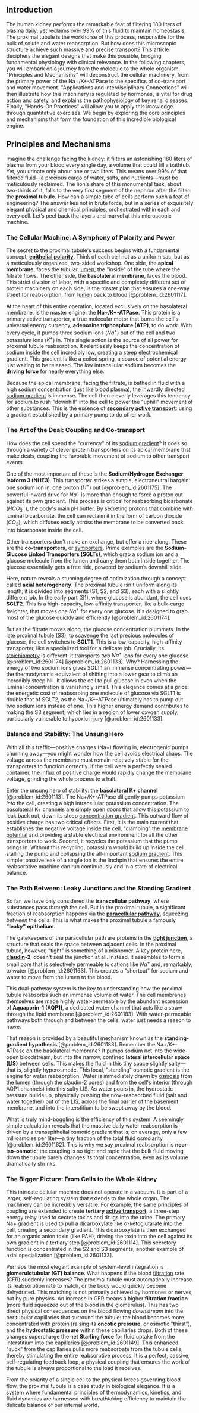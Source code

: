 ## Introduction
The human kidney performs the remarkable feat of filtering 180 liters of plasma daily, yet reclaims over 99% of this fluid to maintain homeostasis. The proximal tubule is the workhorse of this process, responsible for the bulk of solute and water reabsorption. But how does this microscopic structure achieve such massive and precise transport? This article deciphers the elegant designs that make this possible, bridging fundamental physiology with clinical relevance. In the following chapters, you will embark on a journey from the molecule to the whole organism. "Principles and Mechanisms" will deconstruct the cellular machinery, from the primary power of the Na+/K+-ATPase to the specifics of co-transport and water movement. "Applications and Interdisciplinary Connections" will then illustrate how this machinery is regulated by hormones, is vital for drug action and safety, and explains the [pathophysiology](@article_id:162377) of key renal diseases. Finally, "Hands-On Practices" will allow you to apply this knowledge through quantitative exercises. We begin by exploring the core principles and mechanisms that form the foundation of this incredible biological engine.

## Principles and Mechanisms

Imagine the challenge facing the kidney: it filters an astonishing 180 liters of plasma from your blood every single day, a volume that could fill a bathtub. Yet, you urinate only about one or two liters. This means over 99% of that filtered fluid—a precious cargo of water, salts, and nutrients—must be meticulously reclaimed. The lion’s share of this monumental task, about two-thirds of it, falls to the very first segment of the nephron after the filter: the **proximal tubule**. How can a simple tube of cells perform such a feat of engineering? The answer lies not in brute force, but in a series of exquisitely elegant physical and chemical principles, orchestrated within each and every cell. Let’s peel back the layers and marvel at this microscopic machine.

### The Cellular Machine: A Symphony of Polarity and Power

The secret to the proximal tubule's success begins with a fundamental concept: **[epithelial polarity](@article_id:176154)**. Think of each cell not as a uniform sac, but as a meticulously organized, two-sided workshop. One side, the **apical membrane**, faces the tubular [lumen](@article_id:173231), the "inside" of the tube where the filtrate flows. The other side, the **basolateral membrane**, faces the blood. This strict division of labor, with a specific and completely different set of protein machinery on each side, is the master plan that ensures a one-way street for reabsorption, from [lumen](@article_id:173231) back to blood [@problem_id:2601117].

At the heart of this entire operation, located exclusively on the basolateral membrane, is the master engine: the **Na+/K+-ATPase**. This protein is a primary active transporter, a true molecular motor that burns the cell's universal energy currency, **adenosine triphosphate (ATP)**, to do work. With every cycle, it pumps three sodium ions ($Na^+$) out of the cell and two potassium ions ($K^+$) in. This single action is the source of all power for proximal tubule reabsorption. It relentlessly keeps the concentration of sodium inside the cell incredibly low, creating a steep electrochemical gradient. This gradient is like a coiled spring, a source of potential energy just waiting to be released. The low intracellular sodium becomes the **driving force** for nearly everything else.

Because the apical membrane, facing the filtrate, is bathed in fluid with a high sodium concentration (just like blood plasma), the inwardly directed [sodium gradient](@article_id:163251) is immense. The cell then cleverly leverages this tendency for sodium to rush "downhill" into the cell to power the "uphill" movement of other substances. This is the essence of **[secondary active transport](@article_id:144560)**: using a gradient established by a primary pump to do other work.

### The Art of the Deal: Coupling and Co-transport

How does the cell spend the "currency" of its [sodium gradient](@article_id:163251)? It does so through a variety of clever protein transporters on its apical membrane that make deals, coupling the favorable movement of sodium to other transport events.

One of the most important of these is the **Sodium/Hydrogen Exchanger isoform 3 (NHE3)**. This transporter strikes a simple, electroneutral bargain: one sodium ion in, one proton ($H^+$) out [@problem_id:2601175]. The powerful inward drive for $Na^+$ is more than enough to force a proton out against its own gradient. This process is critical for reabsorbing bicarbonate ($HCO_3^-$), the body's main pH buffer. By secreting protons that combine with luminal bicarbonate, the cell can reclaim it in the form of carbon dioxide ($CO_2$), which diffuses easily across the membrane to be converted back into bicarbonate inside the cell.

Other transporters don't make an exchange, but offer a ride-along. These are the **co-transporters**, or [symporters](@article_id:162182). Prime examples are the **Sodium-Glucose Linked Transporters (SGLTs)**, which grab a sodium ion and a glucose molecule from the lumen and carry them both inside together. The glucose essentially gets a free ride, powered by sodium’s downhill slide.

Here, nature reveals a stunning degree of optimization through a concept called **axial heterogeneity**. The proximal tubule isn't uniform along its length; it is divided into segments (S1, S2, and S3), each with a slightly different job. In the early part (S1), where glucose is abundant, the cell uses **SGLT2**. This is a high-capacity, low-affinity transporter, like a bulk-cargo freighter, that moves one $Na^+$ for every one glucose. It's designed to grab most of the glucose quickly and efficiently [@problem_id:2601174].

But as the filtrate moves along, the glucose concentration plummets. In the late proximal tubule (S3), to scavenge the last precious molecules of glucose, the cell switches to **SGLT1**. This is a low-capacity, high-affinity transporter, like a specialized tool for a delicate job. Crucially, its [stoichiometry](@article_id:140422) is different: it transports *two* $Na^+$ ions for every one glucose [@problem_id:2601174] [@problem_id:2601133]. Why? Harnessing the energy of two sodium ions gives SGLT1 an immense concentrating power—the thermodynamic equivalent of shifting into a lower gear to climb an incredibly steep hill. It allows the cell to pull glucose in even when the luminal concentration is vanishingly small. This elegance comes at a price: the energetic cost of reabsorbing one molecule of glucose via SGLT1 is double that of SGLT2, as the Na+/K+-ATPase ultimately has to pump out two sodium ions instead of one. This higher energy demand contributes to making the S3 segment, which lies in a region of lower oxygen supply, particularly vulnerable to hypoxic injury [@problem_id:2601133].

### Balance and Stability: The Unsung Hero

With all this traffic—positive charges (Na+) flowing in, electrogenic pumps churning away—you might wonder how the cell avoids electrical chaos. The voltage across the membrane must remain relatively stable for the transporters to function correctly. If the cell were a perfectly sealed container, the influx of positive charge would rapidly change the membrane voltage, grinding the whole process to a halt.

Enter the unsung hero of stability: the **basolateral K+ channel** [@problem_id:2601113]. The Na+/K+-ATPase diligently pumps potassium *into* the cell, creating a high intracellular potassium concentration. The basolateral K+ channels are simply open doors that allow this potassium to leak back out, down its steep [concentration gradient](@article_id:136139). This outward flow of positive charge has two critical effects. First, it is the main current that establishes the negative voltage inside the cell, "clamping" the [membrane potential](@article_id:150502) and providing a stable electrical environment for all the other transporters to work. Second, it recycles the potassium that the pump brings in. Without this recycling, potassium would build up inside the cell, stalling the pump and collapsing the all-important [sodium gradient](@article_id:163251). This simple, passive leak of a single ion is the linchpin that ensures the entire reabsorptive machine can run continuously and in a state of electrical balance.

### The Path Between: Leaky Junctions and the Standing Gradient

So far, we have only considered the **transcellular pathway**, where substances pass *through* the cell. But in the proximal tubule, a significant fraction of reabsorption happens via the **[paracellular pathway](@article_id:176597)**, squeezing *between* the cells. This is what makes the proximal tubule a famously **"leaky" epithelium**.

The gatekeepers of the paracellular path are proteins in the **[tight junction](@article_id:263961)**, a structure that seals the space between adjacent cells. In the proximal tubule, however, "tight" is something of a misnomer. A key protein here, **[claudin](@article_id:177978)-2**, doesn't seal the junction at all. Instead, it assembles to form a small pore that is selectively permeable to cations like $Na^+$ and, remarkably, to water [@problem_id:2601163]. This creates a "shortcut" for sodium and water to move from the lumen to the blood.

This dual-pathway system is the key to understanding how the proximal tubule reabsorbs such an immense volume of water. The cell membranes themselves are made highly water-permeable by the abundant expression of **Aquaporin-1 (AQP1)**, a dedicated water channel that acts like a straw through the lipid membrane [@problem_id:2601183]. With water-permeable pathways both through and between the cells, water just needs a reason to move.

That reason is provided by a beautiful mechanism known as the **standing-gradient hypothesis** [@problem_id:2601183]. Remember the Na+/K+-ATPase on the basolateral membrane? It pumps sodium not into the wide-open bloodstream, but into the narrow, confined **lateral intercellular space (LIS)** between cells. This makes the fluid in this tiny space slightly salty—that is, slightly hyperosmotic. This local, "standing" osmotic gradient is the engine for water reabsorption. Water is immediately drawn by [osmosis](@article_id:141712) from the [lumen](@article_id:173231) (through the [claudin](@article_id:177978)-2 pores) and from the cell's interior (through AQP1 channels) into this salty LIS. As water pours in, the hydrostatic pressure builds up, physically pushing the now-reabsorbed fluid (salt and water together) out of the LIS, across the final barrier of the basement membrane, and into the interstitium to be swept away by the blood.

What is truly mind-boggling is the efficiency of this system. A seemingly simple calculation reveals that the massive daily water reabsorption is driven by a transepithelial osmotic gradient that is, on average, only a few milliosmoles per liter—a tiny fraction of the total fluid osmolarity [@problem_id:2601162]. This is why we say proximal reabsorption is **near-iso-osmotic**; the coupling is so tight and rapid that the bulk fluid moving down the tubule barely changes its total concentration, even as its volume dramatically shrinks.

### The Bigger Picture: From Cells to the Whole Kidney

This intricate cellular machine does not operate in a vacuum. It is part of a larger, self-regulating system that extends to the whole organ. The machinery can be incredibly versatile. For example, the same principles of coupling are extended to create **tertiary [active transport](@article_id:145017)**, a three-step energy relay used to secrete toxins and drugs into the urine. The primary Na+ gradient is used to pull a dicarboxylate like $\alpha$-ketoglutarate into the cell, creating a secondary gradient. This dicarboxylate is then exchanged for an organic anion toxin (like PAH), driving the toxin into the cell against its own gradient in a tertiary step [@problem_id:2601114]. This secretory function is concentrated in the S2 and S3 segments, another example of axial specialization [@problem_id:2601133].

Perhaps the most elegant example of system-level integration is **glomerulotubular (GT) balance**. What happens if the blood [filtration](@article_id:161519) rate (GFR) suddenly increases? The proximal tubule must automatically increase its reabsorption rate to match, or the body would quickly become dehydrated. This matching is not primarily achieved by hormones or nerves, but by pure physics. An increase in GFR means a higher **filtration fraction** (more fluid squeezed out of the blood in the glomerulus). This has two direct physical consequences on the blood flowing *downstream* into the peritubular capillaries that surround the tubule: the blood becomes more concentrated with protein (raising its **oncotic pressure**, or osmotic "thirst"), and the **hydrostatic pressure** within these capillaries drops. Both of these changes supercharge the net **Starling force** for fluid uptake from the interstitium into the capillaries [@problem_id:2601149]. This enhanced "suck" from the capillaries pulls more reabsorbate from the tubule cells, thereby stimulating the entire reabsorptive process. It is a perfect, passive, self-regulating feedback loop, a physical coupling that ensures the work of the tubule is always proportional to the load it receives.

From the polarity of a single cell to the physical forces governing blood flow, the proximal tubule is a case study in biological elegance. It is a system where fundamental principles of thermodynamics, kinetics, and fluid dynamics are harnessed with breathtaking efficiency to maintain the delicate balance of our internal world.